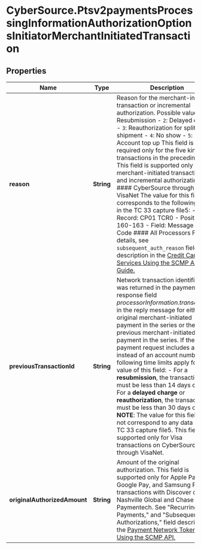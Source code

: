 # CyberSource.Ptsv2paymentsProcessingInformationAuthorizationOptionsInitiatorMerchantInitiatedTransaction

## Properties
Name | Type | Description | Notes
------------ | ------------- | ------------- | -------------
**reason** | **String** | Reason for the merchant-initiated transaction or incremental authorization. Possible values: - `1`: Resubmission - `2`: Delayed charge - `3`: Reauthorization for split shipment - `4`: No show - `5`: Account top up This field is required only for the five kinds of transactions in the preceding list. This field is supported only for merchant-initiated transactions and incremental authorizations.  #### CyberSource through VisaNet The value for this field corresponds to the following data in the TC 33 capture file5: - Record: CP01 TCR0 - Position: 160-163 - Field: Message Reason Code  #### All Processors For details, see `subsequent_auth_reason` field description in the [Credit Card Services Using the SCMP API Guide.](https://apps.cybersource.com/library/documentation/dev_guides/CC_Svcs_SCMP_API/html/)  | [optional] 
**previousTransactionId** | **String** | Network transaction identifier that was returned in the payment response field _processorInformation.transactionID_ in the reply message for either the original merchant-initiated payment in the series or the previous merchant-initiated payment in the series.  If the current payment request includes a token instead of an account number, the following time limits apply for the value of this field: - For a **resubmission**, the transaction ID must be less than 14 days old. - For a **delayed charge** or **reauthorization**, the transaction ID must be less than 30 days old.  **NOTE**: The value for this field does not correspond to any data in the TC 33 capture file5. This field is supported only for Visa transactions on CyberSource through VisaNet.  | [optional] 
**originalAuthorizedAmount** | **String** | Amount of the original authorization.  This field is supported only for Apple Pay, Google Pay, and Samsung Pay transactions with Discover on FDC Nashville Global and Chase Paymentech.  See \"Recurring Payments,\" and \"Subsequent Authorizations,\" field description in the [Payment Network Tokenization Using the SCMP API.](https://apps.cybersource.com/library/documentation/dev_guides/tokenization_SCMP_API/html/wwhelp/wwhimpl/js/html/wwhelp.htm)  | [optional] 


